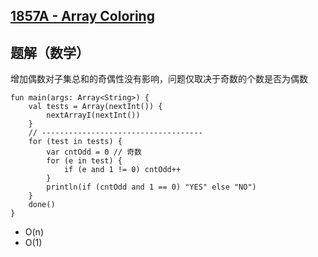 ## [1857A - Array Coloring](https://codeforces.com/contest/1857/problem/A)

## 题解（数学）

增加偶数对子集总和的奇偶性没有影响，问题仅取决于奇数的个数是否为偶数

```
fun main(args: Array<String>) {
    val tests = Array(nextInt()) {
        nextArrayI(nextInt())
    }
    // ------------------------------------
    for (test in tests) {
        var cntOdd = 0 // 奇数
        for (e in test) {
            if (e and 1 != 0) cntOdd++
        }
        println(if (cntOdd and 1 == 0) "YES" else "NO")
    }
    done()
}
```

- O(n)
- O(1)
